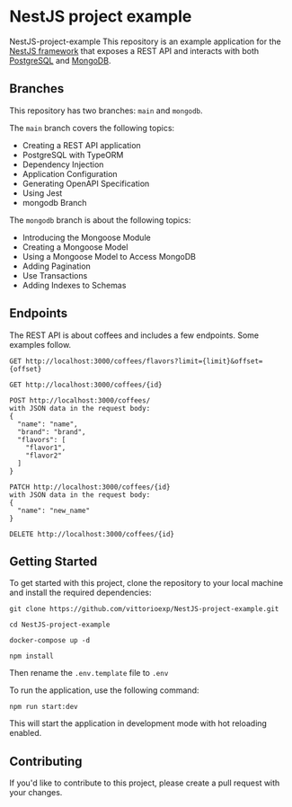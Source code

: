 NestJS project example
=====

NestJS-project-example
This repository is an example application for the [NestJS framework](https://nestjs.com/) that exposes a REST API and interacts with both [PostgreSQL](https://www.postgresql.org/) and [MongoDB](https://www.mongodb.com/).

Branches
---

This repository has two branches: `main` and `mongodb`.

The `main` branch covers the following topics:

- Creating a REST API application
- PostgreSQL with TypeORM
- Dependency Injection
- Application Configuration
- Generating OpenAPI Specification
- Using Jest
- mongodb Branch

The `mongodb` branch is about the following topics:

- Introducing the Mongoose Module
- Creating a Mongoose Model
- Using a Mongoose Model to Access MongoDB
- Adding Pagination
- Use Transactions
- Adding Indexes to Schemas



Endpoints
---

The REST API is about coffees and includes a few endpoints. Some examples follow.

```
GET http://localhost:3000/coffees/flavors?limit={limit}&offset={offset}
```
```
GET http://localhost:3000/coffees/{id}
```
```
POST http://localhost:3000/coffees/ 
with JSON data in the request body:
{
  "name": "name",
  "brand": "brand",
  "flavors": [
    "flavor1",
    "flavor2"
  ]
}
```
```
PATCH http://localhost:3000/coffees/{id} 
with JSON data in the request body:
{
  "name": "new_name"
}
```
```
DELETE http://localhost:3000/coffees/{id}
```


Getting Started
---

To get started with this project, clone the repository to your local machine and install the required dependencies:
```
git clone https://github.com/vittorioexp/NestJS-project-example.git

cd NestJS-project-example

docker-compose up -d

npm install
```

Then rename the `.env.template` file to `.env`

To run the application, use the following command:
```
npm run start:dev
```
This will start the application in development mode with hot reloading enabled.


Contributing
---

If you'd like to contribute to this project, please create a pull request with your changes.
